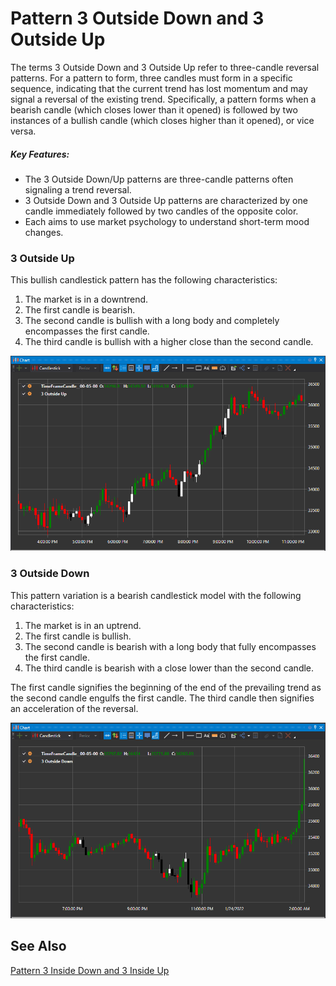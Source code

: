 # Pattern 3 Outside Down and 3 Outside Up

The terms 3 Outside Down and 3 Outside Up refer to three-candle reversal patterns. For a pattern to form, three candles must form in a specific sequence, indicating that the current trend has lost momentum and may signal a reversal of the existing trend. Specifically, a pattern forms when a bearish candle (which closes lower than it opened) is followed by two instances of a bullish candle (which closes higher than it opened), or vice versa.

##### Key Features:

- The 3 Outside Down/Up patterns are three-candle patterns often signaling a trend reversal.
- 3 Outside Down and 3 Outside Up patterns are characterized by one candle immediately followed by two candles of the opposite color.
- Each aims to use market psychology to understand short-term mood changes.

### 3 Outside Up

This bullish candlestick pattern has the following characteristics:

1. The market is in a downtrend.
2. The first candle is bearish.
3. The second candle is bullish with a long body and completely encompasses the first candle.
4. The third candle is bullish with a higher close than the second candle.

![IndicatorPattern3OU](../../../images/indicatorpattern3ou.png)

### 3 Outside Down

This pattern variation is a bearish candlestick model with the following characteristics:

1. The market is in an uptrend.
2. The first candle is bullish.
3. The second candle is bearish with a long body that fully encompasses the first candle.
4. The third candle is bearish with a close lower than the second candle.

The first candle signifies the beginning of the end of the prevailing trend as the second candle engulfs the first candle. The third candle then signifies an acceleration of the reversal.

![IndicatorPattern3oD](../../../images/indicatorpattern3od.png)

## See Also

[Pattern 3 Inside Down and 3 Inside Up](3_inside_down_3_side_up.md)
